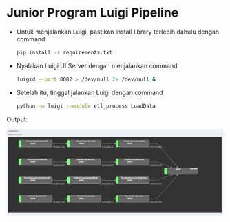 # Junior Program Luigi Pipeline

- Untuk menjalankan Luigi, pastikan install library terlebih dahulu dengan command

    ```bash
    pip install -r requirements.txt
    ```

- Nyalakan Luigi UI Server dengan menjalankan command

    ```bash
    luigid --port 8082 > /dev/null 2> /dev/null &
    ```

- Setelah itu, tinggal jalankan Luigi dengan command

    ```bash
    python -m luigi --module etl_process LoadData
    ```

Output:

![Luigi Pipeline Result](assets/luigi_result.png)